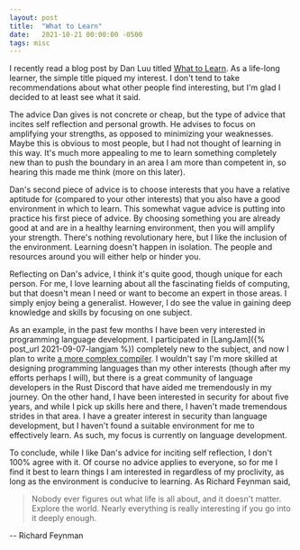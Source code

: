 ```yaml
---
layout: post
title:  "What to Learn"
date:   2021-10-21 00:00:00 -0500
tags: misc
---
```


I recently read a blog post by Dan Luu titled [What to
Learn](https://danluu.com/learn-what/).  As a life-long learner, the
simple title piqued my interest. I don't tend to take recommendations
about what other people find interesting, but I'm glad I decided to at
least see what it said.

The advice Dan gives is not concrete or cheap, but the type of advice
that incites self reflection and personal growth. He advises to focus on
amplifying your strengths, as opposed to minimizing your weaknesses. Maybe
this is obvious to most people, but I had not thought of learning in
this way. It's much more appealing to me to learn something completely
new than to push the boundary in an area I am more than competent in, so hearing
this made me think (more on this later).

Dan's second piece of advice is to choose interests that you have a
relative aptitude for (compared to your other interests) that you also
have a good environment in which to learn.  This somewhat vague advice is
putting into practice his first piece of advice. By choosing something
you are already good at and are in a healthy learning environment, then
you will amplify your strength.  There's nothing revolutionary here,
but I like the inclusion of the environment.  Learning doesn't happen
in isolation. The people and resources around you will either help or
hinder you.

Reflecting on Dan's advice, I think it's quite good, though unique for
each person.  For me, I love learning about all the fascinating fields
of computing, but that doesn't mean I need or want to become an expert in
those areas. I simply enjoy being a generalist. However, I do see the value
in gaining deep knowledge and skills by focusing on one subject.

As an example, in the past few months I have been very interested in
programming language development. I participated in
[LangJam]({% post_url 2021-09-07-langjam %}) completely new to the subject, and now I plan
to write [a more complex compiler](https://github.com/mcastorina/burn).
I wouldn't say I'm more skilled at designing programming languages than
my other interests (though after my efforts perhaps I will), but there is a
great community of language developers in the Rust Discord that have aided
me tremendously in my journey. On the other hand, I have been interested
in security for about five years, and while I pick up skills here and
there, I haven't made tremendous strides in that area. I have a greater
interest in security than language development, but I haven't found
a suitable environment for me to effectively learn. As such, my focus
is currently on language development.

To conclude, while I like Dan's advice for inciting self reflection,
I don't 100% agree with it.  Of course no advice applies to everyone,
so for me I find it best to learn things I am interested in regardless
of my proclivity, as long as the environment is conducive to learning.
As Richard Feynman said,

> Nobody ever figures out what life is all about, and it doesn't matter. Explore the world. Nearly everything is really interesting if you go into it deeply enough.

-- Richard Feynman
